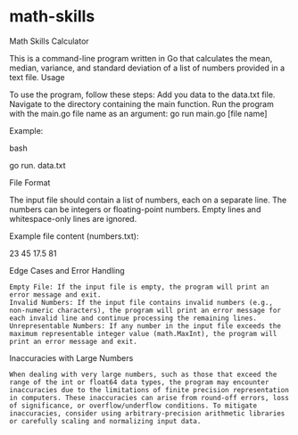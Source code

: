# math-skills
Math Skills Calculator

This is a command-line program written in Go that calculates the mean, median, variance, and standard deviation of a list of numbers provided in a text file.
Usage

To use the program, follow these steps:
    Add you data to the data.txt file.
    Navigate to the directory containing the main function.
    Run the program with the main.go file name as an argument: go run main.go [file name]

Example:

bash

go run. data.txt

File Format

The input file should contain a list of numbers, each on a separate line. The numbers can be integers or floating-point numbers. Empty lines and whitespace-only lines are ignored.

Example file content (numbers.txt):

23
45
17.5
81

Edge Cases and Error Handling

    Empty File: If the input file is empty, the program will print an error message and exit.
    Invalid Numbers: If the input file contains invalid numbers (e.g., non-numeric characters), the program will print an error message for each invalid line and continue processing the remaining lines.
    Unrepresentable Numbers: If any number in the input file exceeds the maximum representable integer value (math.MaxInt), the program will print an error message and exit.

Inaccuracies with Large Numbers

    When dealing with very large numbers, such as those that exceed the range of the int or float64 data types, the program may encounter inaccuracies due to the limitations of finite precision representation in computers. These inaccuracies can arise from round-off errors, loss of significance, or overflow/underflow conditions. To mitigate inaccuracies, consider using arbitrary-precision arithmetic libraries or carefully scaling and normalizing input data.